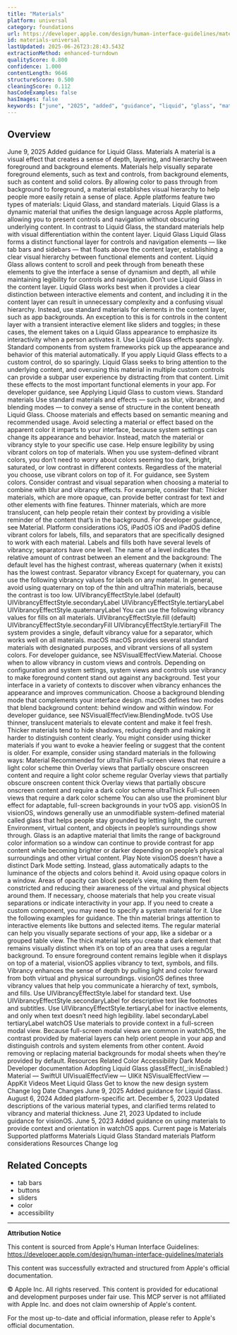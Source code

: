 ```yaml
---
title: "Materials"
platform: universal
category: foundations
url: https://developer.apple.com/design/human-interface-guidelines/materials
id: materials-universal
lastUpdated: 2025-06-26T23:28:43.543Z
extractionMethod: enhanced-turndown
qualityScore: 0.800
confidence: 1.000
contentLength: 9646
structureScore: 0.500
cleaningScore: 0.112
hasCodeExamples: false
hasImages: false
keywords: ["june", "2025", "added", "guidance", "liquid", "glass", "materials", "material", "visual", "effect"]
---
```

## Overview

June 9, 2025 Added guidance for Liquid Glass. Materials A material is a visual effect that creates a sense of depth, layering, and hierarchy between foreground and background elements. Materials help visually separate foreground elements, such as text and controls, from background elements, such as content and solid colors. By allowing color to pass through from background to foreground, a material establishes visual hierarchy to help people more easily retain a sense of place. Apple platforms feature two types of materials: Liquid Glass, and standard materials. Liquid Glass is a dynamic material that unifies the design language across Apple platforms, allowing you to present controls and navigation without obscuring underlying content. In contrast to Liquid Glass, the standard materials help with visual differentiation within the content layer. Liquid Glass Liquid Glass forms a distinct functional layer for controls and navigation elements — like tab bars and sidebars — that floats above the content layer, establishing a clear visual hierarchy between functional elements and content. Liquid Glass allows content to scroll and peek through from beneath these elements to give the interface a sense of dynamism and depth, all while maintaining legibility for controls and navigation. Don’t use Liquid Glass in the content layer. Liquid Glass works best when it provides a clear distinction between interactive elements and content, and including it in the content layer can result in unnecessary complexity and a confusing visual hierarchy. Instead, use standard materials for elements in the content layer, such as app backgrounds. An exception to this is for controls in the content layer with a transient interactive element like sliders and toggles; in these cases, the element takes on a Liquid Glass appearance to emphasize its interactivity when a person activates it. Use Liquid Glass effects sparingly. Standard components from system frameworks pick up the appearance and behavior of this material automatically. If you apply Liquid Glass effects to a custom control, do so sparingly. Liquid Glass seeks to bring attention to the underlying content, and overusing this material in multiple custom controls can provide a subpar user experience by distracting from that content. Limit these effects to the most important functional elements in your app. For developer guidance, see Applying Liquid Glass to custom views. Standard materials Use standard materials and effects — such as blur, vibrancy, and blending modes — to convey a sense of structure in the content beneath Liquid Glass. Choose materials and effects based on semantic meaning and recommended usage. Avoid selecting a material or effect based on the apparent color it imparts to your interface, because system settings can change its appearance and behavior. Instead, match the material or vibrancy style to your specific use case. Help ensure legibility by using vibrant colors on top of materials. When you use system-defined vibrant colors, you don’t need to worry about colors seeming too dark, bright, saturated, or low contrast in different contexts. Regardless of the material you choose, use vibrant colors on top of it. For guidance, see System colors. Consider contrast and visual separation when choosing a material to combine with blur and vibrancy effects. For example, consider that: Thicker materials, which are more opaque, can provide better contrast for text and other elements with fine features. Thinner materials, which are more translucent, can help people retain their context by providing a visible reminder of the content that’s in the background. For developer guidance, see Material. Platform considerations iOS, iPadOS iOS and iPadOS define vibrant colors for labels, fills, and separators that are specifically designed to work with each material. Labels and fills both have several levels of vibrancy; separators have one level. The name of a level indicates the relative amount of contrast between an element and the background: The default level has the highest contrast, whereas quaternary (when it exists) has the lowest contrast. Separator vibrancy Except for quaternary, you can use the following vibrancy values for labels on any material. In general, avoid using quaternary on top of the thin and ultraThin materials, because the contrast is too low. UIVibrancyEffectStyle.label (default) UIVibrancyEffectStyle.secondaryLabel UIVibrancyEffectStyle.tertiaryLabel UIVibrancyEffectStyle.quaternaryLabel You can use the following vibrancy values for fills on all materials. UIVibrancyEffectStyle.fill (default) UIVibrancyEffectStyle.secondaryFill UIVibrancyEffectStyle.tertiaryFill The system provides a single, default vibrancy value for a separator, which works well on all materials. macOS macOS provides several standard materials with designated purposes, and vibrant versions of all system colors. For developer guidance, see NSVisualEffectView.Material. Choose when to allow vibrancy in custom views and controls. Depending on configuration and system settings, system views and controls use vibrancy to make foreground content stand out against any background. Test your interface in a variety of contexts to discover when vibrancy enhances the appearance and improves communication. Choose a background blending mode that complements your interface design. macOS defines two modes that blend background content: behind window and within window. For developer guidance, see NSVisualEffectView.BlendingMode. tvOS Use thinner, translucent materials to elevate content and make it feel fresh. Thicker materials tend to hide shadows, reducing depth and making it harder to distinguish content clearly. You might consider using thicker materials if you want to evoke a heavier feeling or suggest that the content is older. For example, consider using standard materials in the following ways: Material Recommended for ultraThin Full-screen views that require a light color scheme thin Overlay views that partially obscure onscreen content and require a light color scheme regular Overlay views that partially obscure onscreen content thick Overlay views that partially obscure onscreen content and require a dark color scheme ultraThick Full-screen views that require a dark color scheme You can also use the prominent blur effect for adaptable, full-screen backgrounds in your tvOS app. visionOS In visionOS, windows generally use an unmodifiable system-defined material called glass that helps people stay grounded by letting light, the current Environment, virtual content, and objects in people’s surroundings show through. Glass is an adaptive material that limits the range of background color information so a window can continue to provide contrast for app content while becoming brighter or darker depending on people’s physical surroundings and other virtual content. Play Note visionOS doesn’t have a distinct Dark Mode setting. Instead, glass automatically adapts to the luminance of the objects and colors behind it. Avoid using opaque colors in a window. Areas of opacity can block people’s view, making them feel constricted and reducing their awareness of the virtual and physical objects around them. If necessary, choose materials that help you create visual separations or indicate interactivity in your app. If you need to create a custom component, you may need to specify a system material for it. Use the following examples for guidance. The thin material brings attention to interactive elements like buttons and selected items. The regular material can help you visually separate sections of your app, like a sidebar or a grouped table view. The thick material lets you create a dark element that remains visually distinct when it’s on top of an area that uses a regular background. To ensure foreground content remains legible when it displays on top of a material, visionOS applies vibrancy to text, symbols, and fills. Vibrancy enhances the sense of depth by pulling light and color forward from both virtual and physical surroundings. visionOS defines three vibrancy values that help you communicate a hierarchy of text, symbols, and fills. Use UIVibrancyEffectStyle.label for standard text. Use UIVibrancyEffectStyle.secondaryLabel for descriptive text like footnotes and subtitles. Use UIVibrancyEffectStyle.tertiaryLabel for inactive elements, and only when text doesn’t need high legibility. label secondaryLabel tertiaryLabel watchOS Use materials to provide context in a full-screen modal view. Because full-screen modal views are common in watchOS, the contrast provided by material layers can help orient people in your app and distinguish controls and system elements from other content. Avoid removing or replacing material backgrounds for modal sheets when they’re provided by default. Resources Related Color Accessibility Dark Mode Developer documentation Adopting Liquid Glass glassEffect(\_:in:isEnabled:) Material — SwiftUI UIVisualEffectView — UIKit NSVisualEffectView — AppKit Videos Meet Liquid Glass Get to know the new design system Change log Date Changes June 9, 2025 Added guidance for Liquid Glass. August 6, 2024 Added platform-specific art. December 5, 2023 Updated descriptions of the various material types, and clarified terms related to vibrancy and material thickness. June 21, 2023 Updated to include guidance for visionOS. June 5, 2023 Added guidance on using materials to provide context and orientation in watchOS apps. Current page is Materials Supported platforms Materials Liquid Glass Standard materials Platform considerations Resources Change log

## Related Concepts

- tab bars
- buttons
- sliders
- color
- accessibility

---

**Attribution Notice**

This content is sourced from Apple's Human Interface Guidelines: https://developer.apple.com/design/human-interface-guidelines/materials

This content was successfully extracted and structured from Apple's official documentation.

© Apple Inc. All rights reserved. This content is provided for educational and development purposes under fair use. This MCP server is not affiliated with Apple Inc. and does not claim ownership of Apple's content.

For the most up-to-date and official information, please refer to Apple's official documentation.
